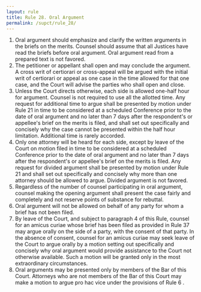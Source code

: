 ```yaml
---
layout: rule
title: Rule 28. Oral Argument
permalink: /supct/rule_28/
---
```


1. Oral argument should emphasize and clarify the written arguments in the briefs on the merits. Counsel should assume that all Justices have read the briefs before oral argument. Oral argument read from a prepared text is not favored.
2. The petitioner or appellant shall open and may conclude the argument. A cross writ of certiorari or cross-appeal will be argued with the initial writ of certiorari or appeal as one case in the time allowed for that one case, and the Court will advise the parties who shall open and close.
3. Unless the Court directs otherwise, each side is allowed one-half hour for argument. Counsel is not required to use all the allotted time. Any request for additional time to argue shall be presented by motion under Rule 21 in time to be considered at a scheduled Conference prior to the date of oral argument and no later than 7 days after the respondent's or appellee's brief on the merits is filed, and shall set out specifically and concisely why the case cannot be presented within the half hour limitation. Additional time is rarely accorded.
4. Only one attorney will be heard for each side, except by leave of the Court on motion filed in time to be considered at a scheduled Conference prior to the date of oral argument and no later than 7 days after the respondent's or appellee's brief on the merits is filed. Any request for divided argument shall be presented by motion under Rule 21 and shall set out specifically and concisely why more than one attorney should be allowed to argue. Divided argument is not favored.
5. Regardless of the number of counsel participating in oral argument, counsel making the opening argument shall present the case fairly and completely and not reserve points of substance for rebuttal.
6. Oral argument will not be allowed on behalf of any party for whom a brief has not been filed.
7. By leave of the Court, and subject to paragraph 4 of this Rule, counsel for an amicus curiae whose brief has been filed as provided in Rule 37 may argue orally on the side of a party, with the consent of that party. In the absence of consent, counsel for an amicus curiae may seek leave of the Court to argue orally by a motion setting out specifically and concisely why oral argument would provide assistance to the Court not otherwise available. Such a motion will be granted only in the most extraordinary circumstances.
8. Oral arguments may be presented only by members of the Bar of this Court. Attorneys who are not members of the Bar of this Court may make a motion to argue pro hac vice under the provisions of Rule 6 .